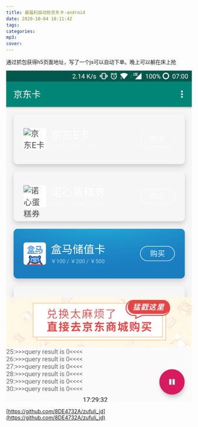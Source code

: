 ```yaml
---
title: 最福利自动抢京东卡-android
date: 2020-10-04 18:11:42
tags:
categories:
mp3:
cover:
---
```


通过抓包获得h5页面地址，写了一个js可以自动下单。晚上可以躺在床上抢

![](/assets/zuifuli.jpg)

[https://github.com/8DE4732A/zufuli_jd](https://github.com/8DE4732A/zufuli_jd)